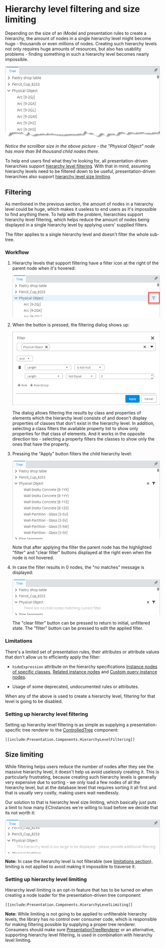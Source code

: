 # Hierarchy level filtering and size limiting

Depending on the size of an iModel and presentation rules to create a hierarchy, the amount of nodes in a single hierarchy level might become huge - thousands or even millions of nodes. Creating such hierarchy levels not only requires huge amounts of resources, but also has usability problems - finding something in such a hierarchy level becomes nearly impossible.

![Huge hierarchy level example](./media/filtering-limiting-problem.png)

*Notice the scrollbar size in the above picture - the "Physical Object" node has more than 94 thousand child nodes there.*

To help end users find what they're looking for, all presentation-driven hierarchies support [hierarchy level filtering](#filtering). With that in mind, assuming hierarchy levels need to be filtered down to be useful, presentation-driven hierarchies also support [hierarchy level size limiting](#size-limiting).

## Filtering

As mentioned in the previous section, the amount of nodes in a hierarchy level could be huge, which makes it useless to end users as it's impossible to find anything there. To help with the problem, hierarchies support hierarchy level filtering, which helps reduce the amount of nodes being displayed in a single hierarchy level by applying users' supplied filters.

The filter applies to a single hierarchy level and doesn't filter the whole sub-tree.

### Workflow

1. Hierarchy levels that support filtering have a filter icon at the right of the parent node when it's hovered:

   ![Filter icon on filterable parent node](./media/filtering-limiting-workflow-1.png)

2. When the button is pressed, the filtering dialog shows up:

   ![Filtering dialog](./media/filtering-limiting-workflow-2.png)

   The dialog allows filtering the results by class and properties of elements which the hierarchy level consists of and doesn't display properties of classes that don't exist in the hierarchy level. In addition, selecting a class filters the available property list to show only properties for that class of elements. And it works in the opposite direction too - selecting a property filters the classes to show only the ones that have the property.

3. Pressing the "Apply" button filters the child hierarchy level:

   ![Applied filter](./media/filtering-limiting-workflow-3.png)

   Note that after applying the filter the parent node has the highlighted "filter" and "clear filter" buttons displayed at the right even when the node is not hovered.

4. In case the filter results in 0 nodes, the "no matches" message is displayed:

   ![No matches for current filter](./media/filtering-limiting-workflow-4.png)

   The "clear filter" button can be pressed to return to initial, unfiltered state. The "filter" button can be pressed to edit the applied filter.

### Limitations

There's a limited set of presentation rules, their attributes or attribute values that don't allow us to efficiently apply the filter:

- `hideExpression` attribute on the hierarchy specifications [Instance nodes of specific classes](./InstanceNodesOfSpecificClasses.md#attribute-hideexpression), [Related instance nodes](./RelatedInstanceNodes.md#attribute-hideexpression) and [Custom query instance nodes](./CustomQueryInstanceNodes.md#attribute-hideexpression).

- Usage of some deprecated, undocumented rules or attributes.

When any of the above is used to create a hierarchy level, filtering for that level is going to be disabled.

### Setting up hierarchy level filtering

Setting up hierarchy level filtering is as simple as supplying a presentation-specific tree renderer to the [ControlledTree]($components-react) component:

```tsx
[[include:Presentation.Components.HierarchyLevelFiltering]]
```

## Size limiting

While filtering helps users reduce the number of nodes after they see the massive hierarchy level, it doesn't help us avoid uselessly creating it. This is particularly frustrating, because creating such hierarchy levels is generally very expensive due to sorting - we only load a few nodes of all the hierarchy level, but at the database level that requires sorting it all first and that is usually very costly, making users wait needlessly.

Our solution to that is hierarchy level size limiting, which basically just puts a limit to how many ECInstances we're willing to load before we decide that its not worth it:

![Hierarchy level size limiting](./media/filtering-limiting-too-many-nodes.png)

**Note:** In case the hierarchy level is not filterable (see [limitations section](#limitations)), limiting is not applied to avoid making it impossible to traverse it.

### Setting up hierarchy level limiting

Hierarchy level limiting is an opt-in feature that has to be turned on when creating a node loader for the presentation-driven tree component:

```tsx
[[include:Presentation.Components.HierarchyLevelLimiting]]
```

**Note:** While limiting is not going to be applied to unfilterable hierarchy levels, the library has no control over consumer code, which is responsible for making filtering possible by supplying a proper tree renderer. Consumers should make sure [PresentationTreeRenderer]($presentation-components) or an alternative, supporting hierarchy level filtering, is used in combination with hierarchy level limiting.
